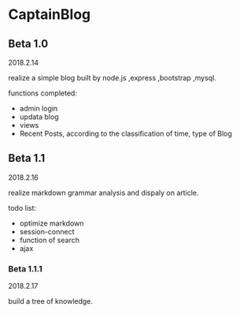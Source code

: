# CaptainBlog

## Beta 1.0

2018.2.14

realize a simple blog built by node.js ,express ,bootstrap ,mysql.

functions completed:

* admin login
* updata blog
* views
* Recent Posts, according to the classification of time, type of Blog

## Beta 1.1

2018.2.16

realize markdown grammar analysis and dispaly on article.

todo list:

* optimize markdown
* session-connect
* function of search
* ajax

### Beta 1.1.1

2018.2.17

build a tree of knowledge.